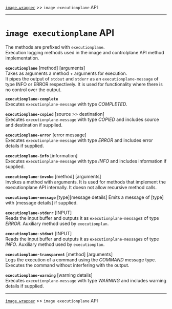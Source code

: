 [`image.wrapper`](../README.md) >> `image executionplane` API

-----

# `image executionplane` API 

The methods are prefixed with `executionplane`.  
Execution logging methods used in the image and controlplane API method implementation.

__`executionplane`__  [method] [arguments]  
Takes as arguments a method + arguments for execution.  
It pipes the output of `stdout` and `stderr` as an `executionplane-message` of type INFO or ERROR respectively.
It is used for functionality where there is no control over the output.

__`executionplane-complete`__  
Executes `executionplane-message` with type _COMPLETED_.

__`executionplane-copied`__  [source >> destination]  
Executes `executionplane-message` with type _COPIED_ and includes source and destination if supplied.

__`executionplane-error`__  [error message]  
Executes `executionplane-message` with type _ERROR_ and includes error details if supplied.

__`executionplane-info`__  [information]  
Executes `executionplane-message` with type _INFO_ and includes information if supplied.

__`executionplane-invoke`__  [method] [arguments]  
Invokes a method with arguments.
It is used for methods that implement the executionplane API internally.
It doesn not allow recursive method calls.

__`executionplane-message`__  [type][message details]
Emits a message of [type] with [message details] if supplied.

__`executionplane-stderr`__  [INPUT]  
Reads the input buffer and outputs it as `executionplane-message`s of type _ERROR_.
Auxiliary method used by `executionplan`.

__`executionplane-stdout`__  [INPUT]  
Reads the input buffer and outputs it as `executionplane-message`s of type _INFO_.
Auxiliary method used by `executionplan`.

__`executionplane-transparent`__  [method] [arguments]  
Logs the execution of a command using the _COMMAND_ message type.
Executes the command without interfering with the output.

__`executionplane-warning`__  [warning details]  
Executes `executionplane-message` with type _WARNING_ and includes warning details if supplied.

-----
[`image.wrapper`](../README.md) >> `image executionplane` API
